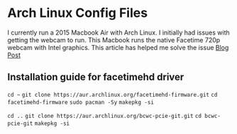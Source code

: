 # Arch Linux Config Files

I currently run a 2015 Macbook Air with Arch Linux. I initially had issues with getting the webcam to run. This Macbook runs the native Facetime 720p webcam with Intel graphics.
This article has helped me solve the issue [Blog Post](https://www.reddit.com/r/ManjaroLinux/comments/n9g0jg/driver_fix_for_macbook_air_2013_with_builtin/)

## Installation guide for facetimehd driver
`cd ~`
`git clone https://aur.archlinux.org/facetimehd-firmware.git`
`cd facetimehd-firmware`
`sudo pacman -Sy`
`makepkg -si`

`cd ..`
`git clone https://aur.archlinux.org/bcwc-pcie-git.git`
`cd bcwc-pcie-git`
`makepkg -si`
